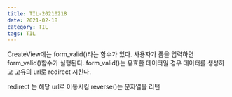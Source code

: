 ```yaml
---
title: TIL-20210218
date: 2021-02-18
category: TIL
tags: TIL
---
```


CreateView에는 form_valid()라는 함수가 있다.
사용자가 폼을 입력하면 form_valid()함수가 실행된다.
form_valid()는 유효한 데이터일 경우 데이터를 생성하고 고유의 url로 redirect 시킨다.

redirect 는 해당 url로 이동시킴
reverse()는 문자열을 리턴

